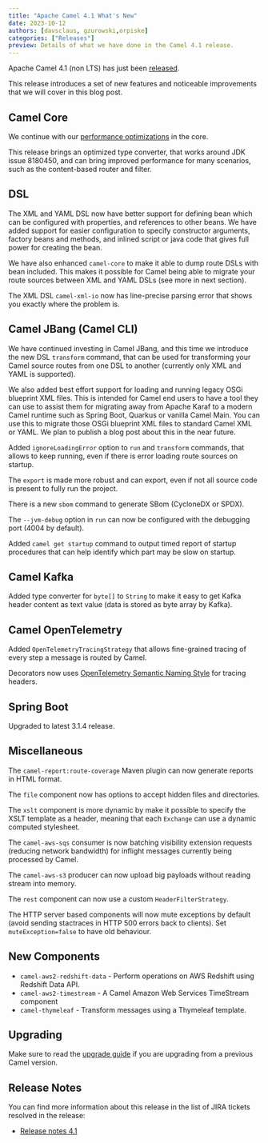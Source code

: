 ```yaml
---
title: "Apache Camel 4.1 What's New"
date: 2023-10-12
authors: [davsclaus, gzurowski,orpiske]
categories: ["Releases"]
preview: Details of what we have done in the Camel 4.1 release.
---
```


Apache Camel 4.1 (non LTS) has just been [released](/blog/2023/10/RELEASE-4.1.0/).

This release introduces a set of new features and noticeable improvements that we will cover in this blog post.

## Camel Core

We continue with our [performance optimizations](/blog/2023/05/camel-4-performance-improvements/) in the core.

This release brings an optimized type converter, that works around JDK issue 8180450,
and can bring improved performance for many scenarios, such as the content-based router and filter.

## DSL

The XML and YAML DSL now have better support for defining bean which can be configured with properties, and
references to other beans. We have added support for easier configuration to specify constructor arguments,
factory beans and methods, and inlined script or java code that gives full power for creating the bean.

We have also enhanced `camel-core` to make it able to dump route DSLs with bean included. This makes it possible
for Camel being able to migrate your route sources between XML and YAML DSLs (see more in next section).

The XML DSL `camel-xml-io` now has line-precise parsing error that shows you exactly where the problem is.

## Camel JBang (Camel CLI)

We have continued investing in Camel JBang, and this time we introduce the new DSL `transform` command, that can be
used for transforming your Camel source routes from one DSL to another (currently only XML and YAML is supported).

We also added best effort support for loading and running legacy OSGi blueprint XML files. This is intended for
Camel end users to have a tool they can use to assist them for migrating away from Apache Karaf to a modern
Camel runtime such as Spring Boot, Quarkus or vanilla Camel Main. You can use this to migrate those OSGi blueprint
XML files to standard Camel XML or YAML. We plan to publish a blog post about this in the near future.

Added `ignoreLoadingError` option to `run` and `transform` commands, that allows to keep running, even if there
is error loading route sources on startup.

The `export` is made more robust and can export, even if not all source code is present to fully run the project.

There is a new `sbom` command to generate SBom (CycloneDX or SPDX).

The `--jvm-debug` option in `run` can now be configured with the debugging port (4004 by default).

Added `camel get startup` command to output timed report of startup procedures that can help identify which part may be slow on startup.


## Camel Kafka

Added type converter for `byte[]` to `String` to make it easy to get Kafka header content as text value
(data is stored as byte array by Kafka).

## Camel OpenTelemetry

Added `OpenTelemetryTracingStrategy` that allows fine-grained tracing of every step a message is routed by Camel.

Decorators now uses [OpenTelemetry Semantic Naming Style](https://opentelemetry.io/docs/specs/otel/trace/semantic_conventions/)
for tracing headers.

## Spring Boot

Upgraded to latest 3.1.4 release.

## Miscellaneous

The `camel-report:route-coverage` Maven plugin can now generate reports in HTML format.

The `file` component now has options to accept hidden files and directories.

The `xslt` component is more dynamic by make it possible to specify the XSLT template as a header,
meaning that each `Exchange` can use a dynamic computed stylesheet.

The `camel-aws-sqs` consumer is now batching visibility extension requests (reducing network bandwidth) for 
inflight messages currently being processed by Camel.

The `camel-aws-s3` producer can now upload big payloads without reading stream into memory.

The `rest` component can now use a custom `HeaderFilterStrategy`.

The HTTP server based components will now mute exceptions by default (avoid sending stactraces in HTTP 500 errors back to clients).
Set `muteException=false` to have old behaviour.

## New Components

- `camel-aws2-redshift-data` - Perform operations on AWS Redshift using Redshift Data API.
- `camel-aws2-timestream` - A Camel Amazon Web Services TimeStream component
- `camel-thymeleaf` - Transform messages using a Thymeleaf template.

## Upgrading

Make sure to read the [upgrade guide](/manual/camel-4x-upgrade-guide-4_1.html) if you are upgrading from a previous Camel version.

## Release Notes

You can find more information about this release in the list of JIRA tickets resolved in the release:

- [Release notes 4.1](/releases/release-4.1.0/)
